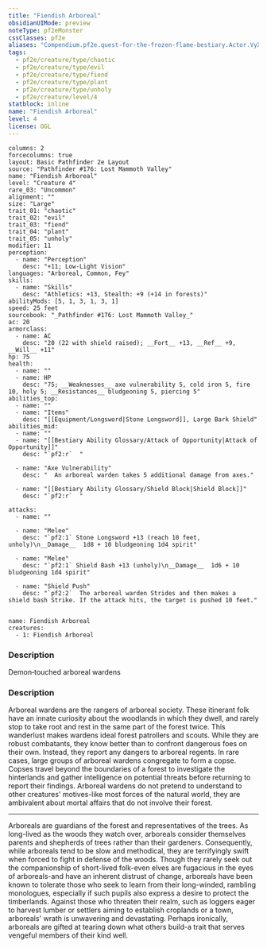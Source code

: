 ```yaml
---
title: "Fiendish Arboreal"
obsidianUIMode: preview
noteType: pf2eMonster
cssClasses: pf2e
aliases: "Compendium.pf2e.quest-for-the-frozen-flame-bestiary.Actor.VyXYqiIWYpyx9QJm" 
tags:
  - pf2e/creature/type/chaotic
  - pf2e/creature/type/evil
  - pf2e/creature/type/fiend
  - pf2e/creature/type/plant
  - pf2e/creature/type/unholy
  - pf2e/creature/level/4
statblock: inline
name: "Fiendish Arboreal"
level: 4
license: OGL
---
```


```statblock
columns: 2
forcecolumns: true
layout: Basic Pathfinder 2e Layout
source: "Pathfinder #176: Lost Mammoth Valley"
name: "Fiendish Arboreal"
level: "Creature 4"
rare_03: "Uncommon"
alignment: ""
size: "Large"
trait_01: "chaotic"
trait_02: "evil"
trait_03: "fiend"
trait_04: "plant"
trait_05: "unholy"
modifier: 11
perception:
  - name: "Perception"
    desc: "+11; Low-Light Vision"
languages: "Arboreal, Common, Fey"
skills:
  - name: "Skills"
    desc: "Athletics: +13, Stealth: +9 (+14 in forests)"
abilityMods: [5, 1, 3, 1, 3, 1]
speed: 25 feet
sourcebook: "_Pathfinder #176: Lost Mammoth Valley_"
ac: 20
armorclass:
  - name: AC
    desc: "20 (22 with shield raised); __Fort__ +13, __Ref__ +9, __Will__ +11"
hp: 75
health:
  - name: ""
  - name: HP
    desc: "75; __Weaknesses__ axe vulnerability 5, cold iron 5, fire 10, holy 5; __Resistances__ bludgeoning 5, piercing 5"
abilities_top:
  - name: ""
  - name: "Items"
    desc: "[[Equipment/Longsword|Stone Longsword]], Large Bark Shield"
abilities_mid:
  - name: ""
  - name: "[[Bestiary Ability Glossary/Attack of Opportunity|Attack of Opportunity]]"
    desc: "`pf2:r`  "

  - name: "Axe Vulnerability"
    desc: "  An arboreal warden takes 5 additional damage from axes."

  - name: "[[Bestiary Ability Glossary/Shield Block|Shield Block]]"
    desc: "`pf2:r`  "

attacks:
  - name: ""

  - name: "Melee"
    desc: "`pf2:1` Stone Longsword +13 (reach 10 feet, unholy)\n__Damage__  1d8 + 10 bludgeoning 1d4 spirit"

  - name: "Melee"
    desc: "`pf2:1` Shield Bash +13 (unholy)\n__Damage__  1d6 + 10 bludgeoning 1d4 spirit"

  - name: "Shield Push"
    desc: "`pf2:2`  The arboreal warden Strides and then makes a shield bash Strike. If the attack hits, the target is pushed 10 feet."
 
```

```encounter-table
name: Fiendish Arboreal
creatures:
  - 1: Fiendish Arboreal
```
### Description
Demon‑touched arboreal wardens

### Description
Arboreal wardens are the rangers of arboreal society. These itinerant folk have an innate curiosity about the woodlands in which they dwell, and rarely stop to take root and rest in the same part of the forest twice. This wanderlust makes wardens ideal forest patrollers and scouts. While they are robust combatants, they know better than to confront dangerous foes on their own. Instead, they report any dangers to arboreal regents. In rare cases, large groups of arboreal wardens congregate to form a copse. Copses travel beyond the boundaries of a forest to investigate the hinterlands and gather intelligence on potential threats before returning to report their findings. Arboreal wardens do not pretend to understand to other creatures' motives-like most forces of the natural world, they are ambivalent about mortal affairs that do not involve their forest.

* * *

Arboreals are guardians of the forest and representatives of the trees. As long-lived as the woods they watch over, arboreals consider themselves parents and shepherds of trees rather than their gardeners. Consequently, while arboreals tend to be slow and methodical, they are terrifyingly swift when forced to fight in defense of the woods. Though they rarely seek out the companionship of short-lived folk-even elves are fugacious in the eyes of arboreals-and have an inherent distrust of change, arboreals have been known to tolerate those who seek to learn from their long-winded, rambling monologues, especially if such pupils also express a desire to protect the timberlands. Against those who threaten their realm, such as loggers eager to harvest lumber or settlers aiming to establish croplands or a town, arboreals' wrath is unwavering and devastating. Perhaps ironically, arboreals are gifted at tearing down what others build-a trait that serves vengeful members of their kind well.
